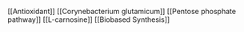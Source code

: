 [[Antioxidant]]
[[Corynebacterium glutamicum]]
[[Pentose phosphate pathway]]
[[L-carnosine]]
[[Biobased Synthesis]]
